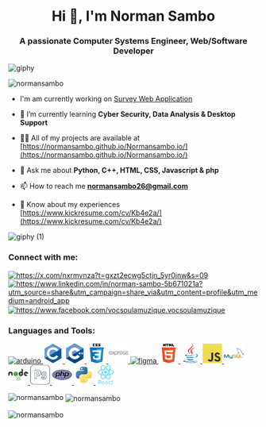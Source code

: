 <h1 align="center">Hi 👋, I'm Norman Sambo</h1>
<h3 align="center">A passionate Computer Systems Engineer, Web/Software Developer</h3>

![giphy](https://github.com/user-attachments/assets/8c9b170b-387a-4296-b801-55b992d1d0fd)

<p align="left"> <img src="https://komarev.com/ghpvc/?username=normansambo&label=Profile%20views&color=0e75b6&style=flat" alt="normansambo" /> </p>

- I'm am currently working on [Survey Web Application](https://github.com/Normansambo/survey_app/tree/main)

- 🌱 I’m currently learning **Cyber Security, Data Analysis & Desktop Support**

- 👨‍💻 All of my projects are available at [https://normansambo.github.io/Normansambo.io/](https://normansambo.github.io/Normansambo.io/)

- 💬 Ask me about **Python, C++, HTML, CSS, Javascript & php**

- 📫 How to reach me **normansambo26@gmail.com**

- 📄 Know about my experiences [https://www.kickresume.com/cv/Kb4e2a/](https://www.kickresume.com/cv/Kb4e2a/)

![giphy (1)](https://github.com/user-attachments/assets/a778fcf8-8268-4f0f-bdf7-7cde12838af6)

<h3 align="left">Connect with me:</h3>
<p align="left">
<a href="https://twitter.com/https://x.com/nxrmvnza?t=gxzt2ecwg5ctjn_5yr0jnw&s=09" target="blank"><img align="center" src="https://raw.githubusercontent.com/rahuldkjain/github-profile-readme-generator/master/src/images/icons/Social/twitter.svg" alt="https://x.com/nxrmvnza?t=gxzt2ecwg5ctjn_5yr0jnw&s=09" height="30" width="40" /></a>
<a href="https://linkedin.com/in/https://www.linkedin.com/in/norman-sambo-5b671021a?utm_source=share&utm_campaign=share_via&utm_content=profile&utm_medium=android_app" target="blank"><img align="center" src="https://raw.githubusercontent.com/rahuldkjain/github-profile-readme-generator/master/src/images/icons/Social/linked-in-alt.svg" alt="https://www.linkedin.com/in/norman-sambo-5b671021a?utm_source=share&utm_campaign=share_via&utm_content=profile&utm_medium=android_app" height="30" width="40" /></a>
<a href="https://fb.com/https://www.facebook.com/vocsoulamuzique.vocsoulamuzique" target="blank"><img align="center" src="https://raw.githubusercontent.com/rahuldkjain/github-profile-readme-generator/master/src/images/icons/Social/facebook.svg" alt="https://www.facebook.com/vocsoulamuzique.vocsoulamuzique" height="30" width="40" /></a>
</p>

<h3 align="left">Languages and Tools:</h3>
<p align="left"> <a href="https://www.arduino.cc/" target="_blank" rel="noreferrer"> <img src="https://cdn.worldvectorlogo.com/logos/arduino-1.svg" alt="arduino" width="40" height="40"/> </a> <a href="https://www.cprogramming.com/" target="_blank" rel="noreferrer"> <img src="https://raw.githubusercontent.com/devicons/devicon/master/icons/c/c-original.svg" alt="c" width="40" height="40"/> </a> <a href="https://www.w3schools.com/cpp/" target="_blank" rel="noreferrer"> <img src="https://raw.githubusercontent.com/devicons/devicon/master/icons/cplusplus/cplusplus-original.svg" alt="cplusplus" width="40" height="40"/> </a> <a href="https://www.w3schools.com/css/" target="_blank" rel="noreferrer"> <img src="https://raw.githubusercontent.com/devicons/devicon/master/icons/css3/css3-original-wordmark.svg" alt="css3" width="40" height="40"/> </a> <a href="https://expressjs.com" target="_blank" rel="noreferrer"> <img src="https://raw.githubusercontent.com/devicons/devicon/master/icons/express/express-original-wordmark.svg" alt="express" width="40" height="40"/> </a> <a href="https://www.figma.com/" target="_blank" rel="noreferrer"> <img src="https://www.vectorlogo.zone/logos/figma/figma-icon.svg" alt="figma" width="40" height="40"/> </a> <a href="https://www.w3.org/html/" target="_blank" rel="noreferrer"> <img src="https://raw.githubusercontent.com/devicons/devicon/master/icons/html5/html5-original-wordmark.svg" alt="html5" width="40" height="40"/> </a> <a href="https://www.java.com" target="_blank" rel="noreferrer"> <img src="https://raw.githubusercontent.com/devicons/devicon/master/icons/java/java-original.svg" alt="java" width="40" height="40"/> </a> <a href="https://developer.mozilla.org/en-US/docs/Web/JavaScript" target="_blank" rel="noreferrer"> <img src="https://raw.githubusercontent.com/devicons/devicon/master/icons/javascript/javascript-original.svg" alt="javascript" width="40" height="40"/> </a> <a href="https://www.mysql.com/" target="_blank" rel="noreferrer"> <img src="https://raw.githubusercontent.com/devicons/devicon/master/icons/mysql/mysql-original-wordmark.svg" alt="mysql" width="40" height="40"/> </a> <a href="https://nodejs.org" target="_blank" rel="noreferrer"> <img src="https://raw.githubusercontent.com/devicons/devicon/master/icons/nodejs/nodejs-original-wordmark.svg" alt="nodejs" width="40" height="40"/> </a> <a href="https://www.photoshop.com/en" target="_blank" rel="noreferrer"> <img src="https://raw.githubusercontent.com/devicons/devicon/master/icons/photoshop/photoshop-line.svg" alt="photoshop" width="40" height="40"/> </a> <a href="https://www.php.net" target="_blank" rel="noreferrer"> <img src="https://raw.githubusercontent.com/devicons/devicon/master/icons/php/php-original.svg" alt="php" width="40" height="40"/> </a> <a href="https://www.python.org" target="_blank" rel="noreferrer"> <img src="https://raw.githubusercontent.com/devicons/devicon/master/icons/python/python-original.svg" alt="python" width="40" height="40"/> </a> <a href="https://reactjs.org/" target="_blank" rel="noreferrer"> <img src="https://raw.githubusercontent.com/devicons/devicon/master/icons/react/react-original-wordmark.svg" alt="react" width="40" height="40"/> </a> </p>

<p><img align="left" src="https://github-readme-stats.vercel.app/api/top-langs?username=normansambo&show_icons=true&locale=en&layout=compact" alt="normansambo" /></p>

<p>&nbsp;<img align="center" src="https://github-readme-stats.vercel.app/api?username=normansambo&show_icons=true&locale=en" alt="normansambo" /></p>

<p><img align="center" src="https://github-readme-streak-stats.herokuapp.com/?user=normansambo&" alt="normansambo" /></p>

